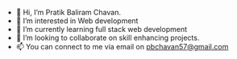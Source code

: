 - 👋 Hi, I’m Pratik Baliram Chavan. 
- 👀 I’m interested in Web development
- 🌱 I’m currently learning full stack web development
- 💞️ I’m looking to collaborate on skill enhancing projects. 
- 📫 You can connect to me via email on pbchavan57@gmail.com

<!---
mithuIND/mithuIND is a ✨ special ✨ repository because its `README.md` (this file) appears on your GitHub profile.
You can click the Preview link to take a look at your changes.
--->
